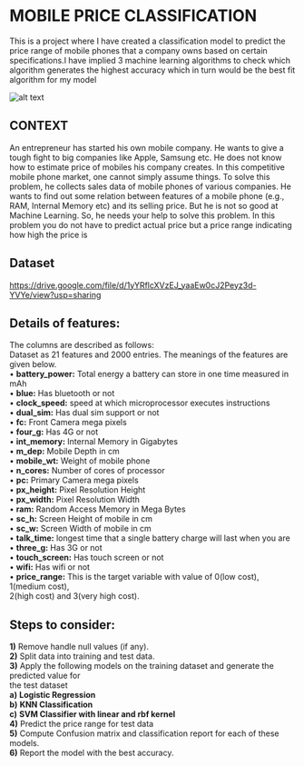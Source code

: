 # MOBILE PRICE CLASSIFICATION

This is a project where I have created a classification model to predict the price range of
mobile phones that a company owns based on certain specifications.I have implied 3 machine learning algorithms to check 
which algorithm generates the highest accuracy which in turn would be the best fit algorithm for my model


![alt text](https://s3b.cashify.in/blog/wp-content/uploads/2018/05/mobile-phone-evolution.jpg)

## CONTEXT
An entrepreneur has started his own mobile company. He wants to give a tough fight to big companies like Apple, Samsung etc.
He does not know how to estimate price of mobiles his company creates. In this
competitive mobile phone market, one cannot simply assume things. To solve this
problem, he collects sales data of mobile phones of various companies.
He wants to find out some relation between features of a mobile phone (e.g., RAM,
Internal Memory etc) and its selling price. But he is not so good at Machine Learning.
So, he needs your help to solve this problem.
In this problem you do not have to predict actual price but a price range indicating
how high the price is

## Dataset 
https://drive.google.com/file/d/1yYRflcXVzEJ_yaaEw0cJ2Peyz3d-YVYe/view?usp=sharing

## Details of features:
The columns are described as follows:<br>
Dataset as 21 features and 2000 entries. The meanings of the features are given
below.<br>
• <b>battery_power:</b>  Total energy a battery can store in one time measured in mAh<br>
• <b>blue:</b>   Has bluetooth or not<br>
• <b>clock_speed:</b>   speed at which microprocessor executes instructions<br>
• <b>dual_sim:</b>   Has dual sim support or not<br>
• <b>fc:</b>   Front Camera mega pixels<br>
• <b>four_g:</b>   Has 4G or not<br>
• <b>int_memory:</b>   Internal Memory in Gigabytes<br>
• <b>m_dep:</b>    Mobile Depth in cm<br>
• <b>mobile_wt:</b>   Weight of mobile phone<br>
• <b>n_cores:</b>   Number of cores of processor<br>
• <b>pc:</b>   Primary Camera mega pixels<br>
• <b>px_height:</b>   Pixel Resolution Height<br>
• <b>px_width:</b>   Pixel Resolution Width<br>
• <b>ram:</b>   Random Access Memory in Mega Bytes<br>
• <b>sc_h:</b>   Screen Height of mobile in cm<br>
• <b>sc_w:</b>   Screen Width of mobile in cm<br>
• <b>talk_time:</b>   longest time that a single battery charge will last when you are<br>
• <b>three_g:</b>   Has 3G or not<br>
• <b>touch_screen:</b>   Has touch screen or not<br>
• <b>wifi:</b>   Has wifi or not<br>
• <b>price_range:</b>   This is the target variable with value of 0(low cost), 1(medium cost),<br>
2(high cost) and 3(very high cost).

## Steps to consider:
<b>1)</b> Remove handle null values (if any).<br>
<b>2)</b> Split data into training and test data.<br>
<b>3)</b> Apply the following models on the training dataset and generate the predicted value for<br>
the test dataset<br>
<b>a)</b> <strong>Logistic Regression</strong><br>
<b>b)</b> <strong>KNN Classification</strong><br>
  <b>c)</b> <strong>SVM Classifier with linear and rbf kernel</strong><br>
  <b>4)</b> Predict the price range for test data<br>
  <b>5)</b> Compute Confusion matrix and classification report for each of these models.<br>
  <b>6)</b> Report the model with the best accuracy.<br>
